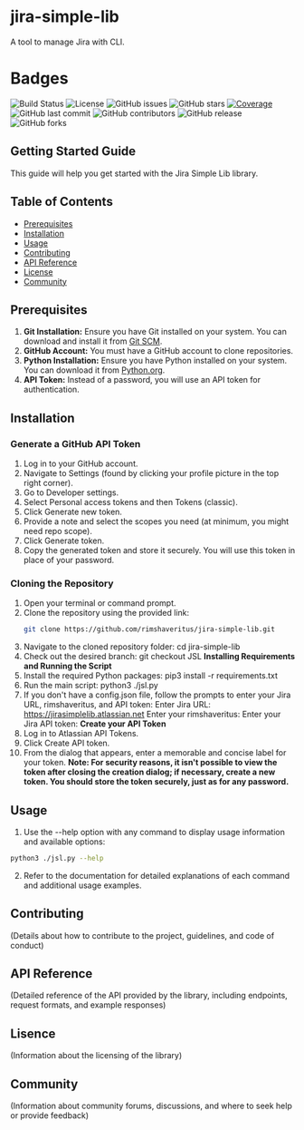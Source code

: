  # jira-simple-lib
A tool to manage Jira with CLI.

# Badges

![Build Status](https://img.shields.io/github/actions/workflow/status/jira-power-tools/jira-simple-lib/ci.yml?branch=JSL)
![License](https://img.shields.io/github/license/jira-power-tools/jira-simple-lib)
![GitHub issues](https://img.shields.io/github/issues/jira-power-tools/jira-simple-lib)
![GitHub stars](https://img.shields.io/github/stars/jira-power-tools/jira-simple-lib)
[![Coverage](https://img.shields.io/badge/coverage-95%25-brightgreen)](https://example.com/coverage-report)
![GitHub last commit](https://img.shields.io/github/last-commit/jira-power-tools/jira-simple-lib/JSL?label=last%20commit)
![GitHub contributors](https://img.shields.io/github/contributors/jira-power-tools/jira-simple-lib)
![GitHub release](https://img.shields.io/github/v/release/jira-power-tools/jira-simple-lib)
![GitHub forks](https://img.shields.io/github/forks/jira-power-tools/jira-simple-lib?style=social)






## Getting Started Guide

This guide will help you get started with the Jira Simple Lib library.

## Table of Contents

- [Prerequisites](#Prerequisites)
- [Installation](#installation)
- [Usage](#usage)
- [Contributing](#contributing)
- [API Reference](#api-reference)
- [License](#license)
- [Community](#community)

## Prerequisites

1. **Git Installation:** Ensure you have Git installed on your system. You can download and install it from [Git SCM](https://git-scm.com/).
2. **GitHub Account:** You must have a GitHub account to clone repositories.
3. **Python Installation:** Ensure you have Python installed on your system. You can download it from [Python.org](https://www.python.org/).
4. **API Token:** Instead of a password, you will use an API token for authentication.

## Installation

### Generate a GitHub API Token

1. Log in to your GitHub account.
2. Navigate to Settings (found by clicking your profile picture in the top right corner).
3. Go to Developer settings.
4. Select Personal access tokens and then Tokens (classic).
5. Click Generate new token.
6. Provide a note and select the scopes you need (at minimum, you might need repo scope).
7. Click Generate token.
8. Copy the generated token and store it securely. You will use this token in place of your password.

### Cloning the Repository

1. Open your terminal or command prompt.
2. Clone the repository using the provided link:
   ```sh
   git clone https://github.com/rimshaveritus/jira-simple-lib.git
3. Navigate to the cloned repository folder:
   cd jira-simple-lib
4. Check out the desired branch:
   git checkout JSL
**Installing Requirements and Running the Script**
1. Install the required Python packages:
   pip3 install -r requirements.txt
2. Run the main script:
   python3 ./jsl.py
3. If you don't have a config.json file, follow the prompts to enter your Jira URL, rimshaveritus, and API token:
    Enter Jira URL: https://jirasimplelib.atlassian.net
    Enter your rimshaveritus:
    Enter your Jira API token:
**Create your API Token**
1. Log in to Atlassian API Tokens.
2. Click Create API token.
3. From the dialog that appears, enter a memorable and concise label for your token.
**Note: For security reasons, it isn't possible to view the token after closing the creation dialog; if necessary, create a new token. You should store the token securely, just as for any password.**

## Usage

1. Use the --help option with any command to display usage information and available options:
```sh
python3 ./jsl.py --help
```
2. Refer to the documentation for detailed explanations of each command and additional usage examples.

## Contributing

(Details about how to contribute to the project, guidelines, and code of conduct)

## API Reference

(Detailed reference of the API provided by the library, including endpoints, request formats, and example responses)

## Lisence

(Information about the licensing of the library)

## Community

(Information about community forums, discussions, and where to seek help or provide feedback)



